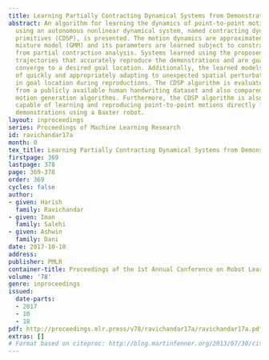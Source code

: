 ```yaml
---
title: Learning Partially Contracting Dynamical Systems from Demonstrations
abstract: An algorithm for learning the dynamics of point-to-point motions from demonstrations
  using an autonomous nonlinear dynamical system, named contracting dynamical system
  primitives (CDSP), is presented. The motion dynamics are approximated using a Gaussian
  mixture model (GMM) and its parameters are learned subject to constraints derived
  from partial contraction analysis. Systems learned using the proposed method generate
  trajectories that accurately reproduce the demonstrations and are guaranteed to
  converge to a desired goal location. Additionally, the learned models are capable
  of quickly and appropriately adapting to unexpected spatial perturbations and changes
  in goal location during reproductions. The CDSP algorithm is evaluated on shapes
  from a publicly available human handwriting dataset and also compared with two state-of-the-art
  motion generation algorithms. Furthermore, the CDSP algorithm is also shown to be
  capable of learning and reproducing point-to-point motions directly from real-world
  demonstrations using a Baxter robot.
layout: inproceedings
series: Proceedings of Machine Learning Research
id: ravichandar17a
month: 0
tex_title: Learning Partially Contracting Dynamical Systems from Demonstrations
firstpage: 369
lastpage: 378
page: 369-378
order: 369
cycles: false
author:
- given: Harish
  family: Ravichandar
- given: Iman
  family: Salehi
- given: Ashwin
  family: Dani
date: 2017-10-18
address: 
publisher: PMLR
container-title: Proceedings of the 1st Annual Conference on Robot Learning
volume: '78'
genre: inproceedings
issued:
  date-parts:
  - 2017
  - 10
  - 18
pdf: http://proceedings.mlr.press/v78/ravichandar17a/ravichandar17a.pdf
extras: []
# Format based on citeproc: http://blog.martinfenner.org/2013/07/30/citeproc-yaml-for-bibliographies/
---
```

